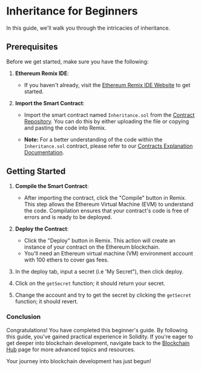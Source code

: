 # Inheritance for Beginners

In this guide, we'll walk you through the intricacies of inheritance.

## Prerequisites

Before we get started, make sure you have the following:

1. **Ethereum Remix IDE**:
   - If you haven't already, visit the [Ethereum Remix IDE Website](https://remix.ethereum.org/) to get started.

2. **Import the Smart Contract**:
   - Import the smart contract named `Inheritance.sol` from the [Contract Repository](../contracts). You can do this by either uploading the file or copying and pasting the code into Remix.
   
   - **Note:** For a better understanding of the code within the `Inheritance.sol` contract, please refer to our [Contracts Explanation Documentation](../Contracts-Explanation/INHERITANCE_CONTRACT_EXPLANATION.md).

## Getting Started

1. **Compile the Smart Contract**:
   - After importing the contract, click the "Compile" button in Remix. This step allows the Ethereum Virtual Machine (EVM) to understand the code. Compilation ensures that your contract's code is free of errors and is ready to be deployed.

2. **Deploy the Contract**:
   - Click the "Deploy" button in Remix. This action will create an instance of your contract on the Ethereum blockchain.
   - You'll need an Ethereum virtual machine (VM) environment account with 100 ethers to cover gas fees.

3. In the deploy tab, input a secret (i.e 'My Secret"), then click deploy.

4. Click on the `getSecret` function; it should return your secret.

5. Change the account and try to get the secret by clicking the `getSecret` function; it should revert.

### Conclusion

Congratulations! You have completed this beginner's guide. By following this guide, you've gained practical experience in Solidity.
If you're eager to get deeper into blockchain development, navigate back to the [Blockchain Hub](https://github.com/Innovation-Web-3-0-Blockchain) page for more advanced topics and resources. 

Your journey into blockchain development has just begun! 

